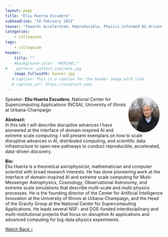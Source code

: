 ```yaml
---
layout: page
title: "Eliu Huerta Escudero"
subheadline: "16 February 2021"
teaser: "Towards Accelerated, Reproducible, Physics-informed AI-driven Discovery"
categories:
    - colloquium
tags:
    - colloquium
header:
    title: ""
    #background-color: "#EFC94C;"
#    pattern: pattern_concrete.jpg
    image_fullwidth: banner.jpg
   # caption: This is a caption for the header image with link
   # caption_url: https://unsplash.com/
---
```


 <img src="../../people/EliuHuertaEscudero.jpg"
     alt="eliuhuertaescudero"
     width="100"
     style="float: right; margin-right: 10px; border-radius:50%;" />

Speaker: **Eliu Huerta Escudero**, National Center for Supercomputing Applications (NCSA), University of Illinois at Urbana-Champaign

**Abstract:** <br/>
In this talk I will describe disruptive advances I have pioneered at the interface of domain-inspired AI and extreme scale computing. I will present exemplars on how to scale disruptive advances in AI, distributed computing, and scientific data infrastructure to open new pathways to conduct reproducible, accelerated, data-driven discovery.

**Bio:** <br/>
Eliu Huerta is a theoretical astrophysicist, mathematician and computer scientist with broad research interests. He has done pioneering work at the interface of domain-inspired AI and extreme scale computing for Multi-Messenger Astrophysics, Cosmology, Observational Astronomy, and extreme scale simulations that describe multi-scale and multi-physics processes. He is the founding director of the Center for Artificial Intelligence Innovation at the University of Illinois at Urbana-Champaign, and the Head of the Gravity Group at the National Center for Supercomputing Applications. He leads several NSF- and DOE-funded interdisciplinary and multi-institutional projects that focus on disruptive AI applications and advanced computing for big-data physics experiments.

<a class="radius button small" href="https://drive.google.com/file/d/1SlsWmTr8DDIEU-r34xQJQ1ACOsvtiN5E/view?usp=sharing">Watch Back ›</a>

